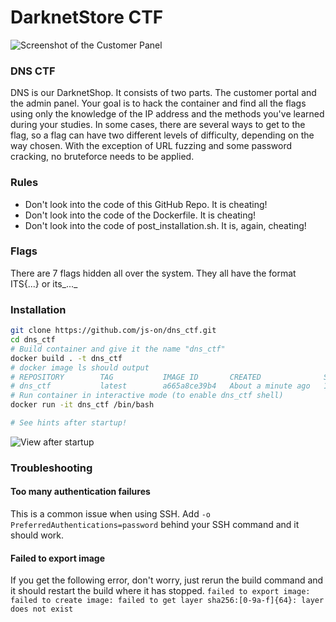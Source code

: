 DarknetStore CTF
===
![Screenshot of the Customer Panel](https://md.js-on.de/uploads/upload_168757b64b049e5209c2c9929208299a.png)
### DNS CTF
DNS is our DarknetShop. It consists of two parts. The customer portal and the admin panel. Your goal is to hack the container and find all the flags using only the knowledge of the IP address and the methods you've learned during your studies. In some cases, there are several ways to get to the flag, so a flag can have two different levels of difficulty, depending on the way chosen. With the exception of URL fuzzing and some password cracking, no bruteforce needs to be applied.

### Rules
- Don't look into the code of this GitHub Repo. It is cheating!
- Don't look into the code of the Dockerfile. It is cheating!
- Don't look into the code of post_installation.sh. It is, again, cheating!

### Flags
There are 7 flags hidden all over the system. They all have the format ITS{...} or its_..._

### Installation
```sh
git clone https://github.com/js-on/dns_ctf.git
cd dns_ctf
# Build container and give it the name "dns_ctf"
docker build . -t dns_ctf
# docker image ls should output
# REPOSITORY        TAG           IMAGE ID       CREATED              SIZE
# dns_ctf           latest        a665a8ce39b4   About a minute ago   1.12GB
# Run container in interactive mode (to enable dns_ctf shell)
docker run -it dns_ctf /bin/bash

# See hints after startup!
```
![View after startup](https://md.js-on.de/uploads/upload_c092ec3138e25f825d4dc2befd8bb087.png)

### Troubleshooting
#### Too many authentication failures
This is a common issue when using SSH. Add `-o PreferredAuthentications=password` behind your SSH command and it should work.
#### Failed to export image
If you get the following error, don't worry, just rerun the build command and it should restart the build where it has stopped.
`failed to export image: failed to create image: failed to get layer sha256:[0-9a-f]{64}: layer does not exist`
